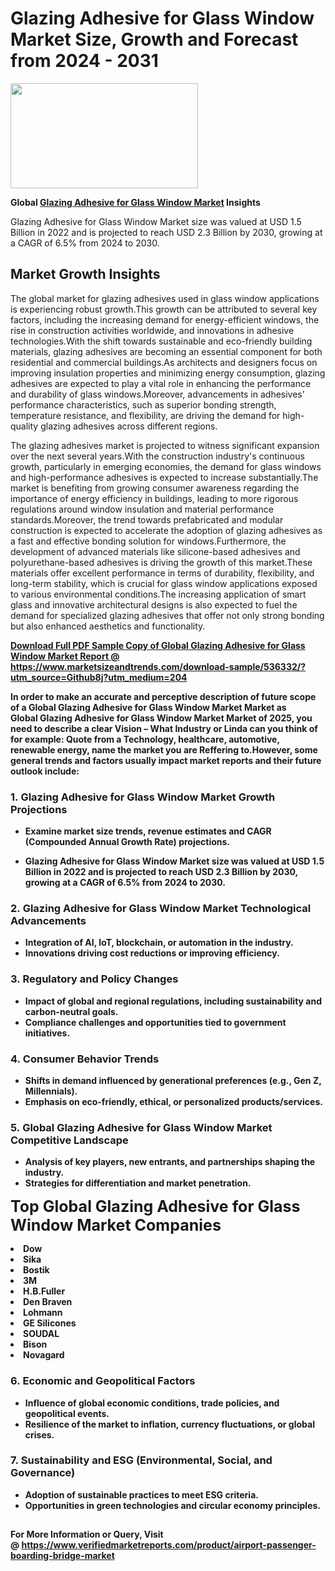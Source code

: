 <H1>Glazing Adhesive for Glass Window Market Size, Growth and Forecast from 2024 - 2031</H1><img class="aligncenter size-medium wp-image-584254" src="https://thirdeyenews.in/wp-content/uploads/2024/09/Global-Market-Research-300x168.jpeg" alt="" width="300" height="168" /><p><strong>Global&nbsp;<a href="https://www.marketsizeandtrends.com/download-sample/536332/?utm_source=Github8j?utm_medium=204">Glazing Adhesive for Glass Window Market</a> Insights</strong></p><p>Glazing Adhesive for Glass Window Market size was valued at USD 1.5 Billion in 2022 and is projected to reach USD 2.3 Billion by 2030, growing at a CAGR of 6.5% from 2024 to 2030.</p><p><h2>Market Growth Insights</h2> <p>The global market for glazing adhesives used in glass window applications is experiencing robust growth.This growth can be attributed to several key factors, including the increasing demand for energy-efficient windows, the rise in construction activities worldwide, and innovations in adhesive technologies.With the shift towards sustainable and eco-friendly building materials, glazing adhesives are becoming an essential component for both residential and commercial buildings.As architects and designers focus on improving insulation properties and minimizing energy consumption, glazing adhesives are expected to play a vital role in enhancing the performance and durability of glass windows.Moreover, advancements in adhesives' performance characteristics, such as superior bonding strength, temperature resistance, and flexibility, are driving the demand for high-quality glazing adhesives across different regions.</p> <p><strong><a href="#"></a></strong></p> <p>The glazing adhesives market is projected to witness significant expansion over the next several years.With the construction industry's continuous growth, particularly in emerging economies, the demand for glass windows and high-performance adhesives is expected to increase substantially.The market is benefiting from growing consumer awareness regarding the importance of energy efficiency in buildings, leading to more rigorous regulations around window insulation and material performance standards.Moreover, the trend towards prefabricated and modular construction is expected to accelerate the adoption of glazing adhesives as a fast and effective bonding solution for windows.Furthermore, the development of advanced materials like silicone-based adhesives and polyurethane-based adhesives is driving the growth of this market.These materials offer excellent performance in terms of durability, flexibility, and long-term stability, which is crucial for glass window applications exposed to various environmental conditions.The increasing application of smart glass and innovative architectural designs is also expected to fuel the demand for specialized glazing adhesives that offer not only strong bonding but also enhanced aesthetics and functionality.</p> <p><strong><a href="#"></p><p><span class=""><strong>Download Full PDF Sample Copy of Global Glazing Adhesive for Glass Window Market Report</strong> @ <a href="https://www.marketsizeandtrends.com/download-sample/536332/?utm_source=Github8j?utm_medium=204" target="_blank">https://www.marketsizeandtrends.com/download-sample/536332/?utm_source=Github8j?utm_medium=204</a></span></p><p>In order to make an accurate and perceptive description of future scope of a Global&nbsp;Glazing Adhesive for Glass Window Market Market as Global&nbsp;Glazing Adhesive for Glass Window Market Market of 2025, you need to describe a clear Vision &ndash; What Industry or Linda can you think of for example: Quote from a Technology, healthcare, automotive, renewable energy, name the market you are Reffering to.However, some general trends and factors usually impact market reports and their future outlook include:</p><h3>1.&nbsp;<strong>Glazing Adhesive for Glass Window Market Growth Projections</strong></h3><ul><li>Examine market size trends, revenue estimates and CAGR (Compounded Annual Growth Rate) projections.</li><li><p>Glazing Adhesive for Glass Window Market size was valued at USD 1.5 Billion in 2022 and is projected to reach USD 2.3 Billion by 2030, growing at a CAGR of 6.5% from 2024 to 2030.</p></li></ul><h3>2.&nbsp;<strong>Glazing Adhesive for Glass Window Market Technological Advancements</strong></h3><ul><li>Integration of AI, IoT, blockchain, or automation in the industry.</li><li>Innovations driving cost reductions or improving efficiency.</li></ul><h3>3.&nbsp;<strong>Regulatory and Policy Changes</strong></h3><ul><li>Impact of global and regional regulations, including sustainability and carbon-neutral goals.</li><li>Compliance challenges and opportunities tied to government initiatives.</li></ul><h3>4.&nbsp;<strong>Consumer Behavior Trends</strong></h3><ul><li>Shifts in demand influenced by generational preferences (e.g., Gen Z, Millennials).</li><li>Emphasis on eco-friendly, ethical, or personalized products/services.</li></ul><h3>5.&nbsp;<strong>Global Glazing Adhesive for Glass Window Market Competitive Landscape</strong></h3><ul><li>Analysis of key players, new entrants, and partnerships shaping the industry.</li><li>Strategies for differentiation and market penetration.</li></ul><p data-pm-slice="1 1 []"><span style="color: inherit; font-family: inherit; font-size: 25px;">Top Global Glazing Adhesive for Glass Window Market Companies</span></p><div class="" data-test-id=""><p><li>Dow</li><li> Sika</li><li> Bostik</li><li> 3M</li><li> H.B.Fuller</li><li> Den Braven</li><li> Lohmann</li><li> GE Silicones</li><li> SOUDAL</li><li> Bison</li><li> Novagard</li></p></div><h3>6.&nbsp;<strong>Economic and Geopolitical Factors</strong></h3><ul><li>Influence of global economic conditions, trade policies, and geopolitical events.</li><li>Resilience of the market to inflation, currency fluctuations, or global crises.</li></ul><h3>7.&nbsp;<strong>Sustainability and ESG (Environmental, Social, and Governance)</strong></h3><ul><li>Adoption of sustainable practices to meet ESG criteria.</li><li>Opportunities in green technologies and circular economy principles.</li></ul><h2><strong style="font-size: 14px;">For More Information or Query, Visit @&nbsp;</strong><a style="background-color: #ffffff; font-size: 14px;" href="https://www.marketsizeandtrends.com/report/glazing-adhesive-for-glass-window-market/" target="_blank">https://www.verifiedmarketreports.com/product/airport-passenger-boarding-bridge-market</a></h2>